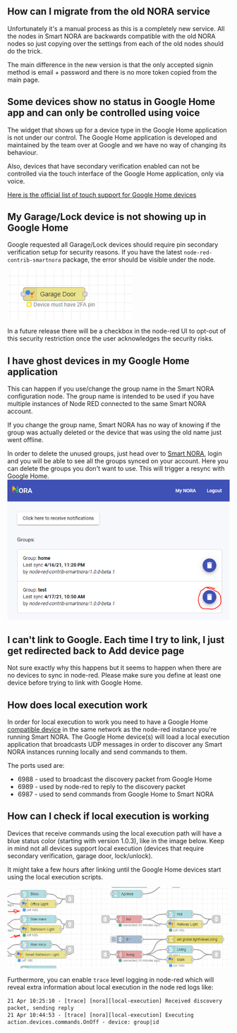 ## How can I migrate from the old NORA service
Unfortunately it's a manual process as this is a completely new service.
All the nodes in Smart NORA are backwards compatible with the old NORA nodes so just copying over the settings from each of the old nodes should do the trick.

The main difference in the new version is that the only accepted signin method is email + password and there is no more token copied from the main page.

## Some devices show no status in Google Home app and can only be controlled using voice
The widget that shows up for a device type in the Google Home application is not under our control. The Google Home application is developed and maintained by the team over at Google and we have no way of changing its behaviour. 

Also, devices that have secondary verification enabled can not be controlled via the touch interface of the Google Home application, only via voice.

[Here is the official list of touch support for Google Home devices](https://developers.google.com/assistant/smarthome/develop/touch-controls)

## My Garage/Lock device is not showing up in Google Home
Google requested all Garage/Lock devices should require pin secondary verification setup for security reasons. If you have the latest `node-red-contrib-smartnora` package, the error should be visible under the node.

<img src="./missing_2fa.png">

In a future release there will be a checkbox in the node-red UI to opt-out of this security restriction once the user acknowledges the security risks.

## I have ghost devices in my Google Home application
This can happen if you use/change the group name in the Smart NORA configuration node. The group name is intended to be used if you have multiple instances of Node RED connected to the same Smart NORA account.

If you change the group name, Smart NORA has no way of knowing if the group was actually deleted or the device that was using the old name just went offline.

In order to delete the unused groups, just head over to [Smart NORA](https://smart-nora.eu/my-nora), login and you will be able to see all the groups synced on your account. Here you can delete the groups you don't want to use. This will trigger a resync with Google Home.
<img src="./delete_group.png">


## I can't link to Google. Each time I try to link, I just get redirected back to Add device page
Not sure exactly why this happens but it seems to happen when there are no devices to sync in node-red. Please make sure you define at least one device before trying to link with Google Home.

## How does local execution work
In order for local execution to work you need to have a Google Home [compatible device](https://developers.google.com/assistant/smarthome/concepts/local#supported-devices) in the same network as the node-red instance you're running Smart NORA. The Google Home device(s) will load a local execution application that broadcasts UDP messages in order to discover any Smart NORA instances running locally and send commands to them.

The ports used are:
- 6988 - used to broadcast the discovery packet from Google Home
- 6989 - used by node-red to reply to the discovery packet
- 6987 - used to send commands from Google Home to Smart NORA

## How can I check if local execution is working
Devices that receive commands using the local execution path will have a blue status color (starting with version 1.0.3), like in the image below. Keep in mind not all devices support local execution (devices that require secondary verification, garage door, lock/unlock).

It might take a few hours after linking until the Google Home devices start using the local execution scripts.

<img src="./local_execution.png">

Furthermore, you can enable `trace` level logging in node-red which will reveal extra information about local execution in the node red logs like:
```
21 Apr 10:25:10 - [trace] [nora][local-execution] Received discovery packet, sending reply
21 Apr 10:44:53 - [trace] [nora][local-execution] Executing action.devices.commands.OnOff - device: group|id
```
